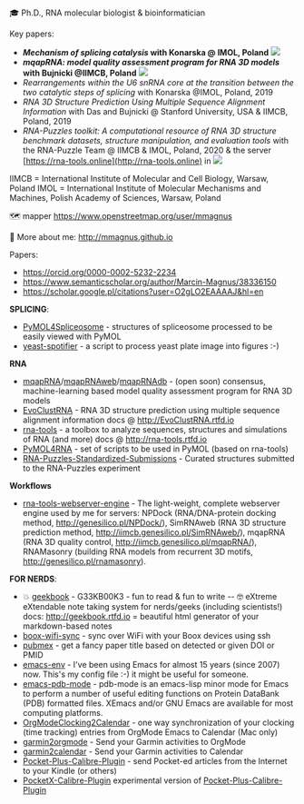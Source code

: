<!--![](banner.jpg)-->

🎓 Ph.D., RNA molecular biologist & bioinformatician

Key papers: 

- ***Mechanism of splicing catalysis* with Konarska @ IMOL, Poland** <img src="https://shields.io/static/v1?label=&message=in progress&color=orange">
- ***mqapRNA: model quality assessment program for RNA 3D models* with Bujnicki @IIMCB, Poland** <img src="https://shields.io/static/v1?label=&message=in progress&color=orange">
- *Rearrangements within the U6 snRNA core at the transition between the two catalytic steps of splicing* with Konarska @IMOL, Poland, 2019
- *RNA 3D Structure Prediction Using Multiple Sequence Alignment Information* with Das and Bujnicki @ Stanford University, USA & IIMCB, Poland, 2019
- *RNA-Puzzles toolkit: A computational resource of RNA 3D structure benchmark datasets, structure manipulation, and evaluation tools* with the RNA-Puzzle Team @ IIMCB & IMOL, Poland, 2020 & the server [https://rna-tools.online](http://rna-tools.online) in <img src="https://shields.io/static/v1?label=&message=2022&color=darkgreen">
 
IIMCB = International Institute of Molecular and Cell Biology, Warsaw, Poland
IMOL = International Institute of Molecular Mechanisms and Machines, Polish Academy of Sciences, Warsaw, Poland

🗺 mapper https://www.openstreetmap.org/user/mmagnus

🦥 More about me: http://mmagnus.github.io 

Papers:

- https://orcid.org/0000-0002-5232-2234
- https://www.semanticscholar.org/author/Marcin-Magnus/38336150
- https://scholar.google.pl/citations?user=O2gLO2EAAAAJ&hl=en

**SPLICING**:
- [PyMOL4Spliceosome](https://github.com/mmagnus/PyMOL4Spliceosome) - structures of spliceosome processed to be easily viewed with PyMOL
- [yeast-spotifier](https://github.com/mmagnus/yeast-spotifier) - a script to process yeast plate image into figures :-)

**RNA**
- [mqapRNA](https://github.com/mmagnus/mqapRNA)/[mqapRNAweb](https://github.com/mmagnus/mqapRNAweb)/[mqapRNAdb](https://github.com/mmagnus/mqapRNAdb) - (open soon) consensus, machine-learning based model quality assessment program for RNA 3D models
- [EvoClustRNA](https://github.com/mmagnus/EvoClustRNA) - RNA 3D structure prediction using multiple sequence alignment information docs @ http://EvoClustRNA.rtfd.io
- [rna-tools](https://github.com/mmagnus/rna-tools) - a toolbox to analyze sequences, structures and simulations of RNA (and more) docs @ http://rna-tools.rtfd.io
- [PyMOL4RNA](https://rna-tools.readthedocs.io/en/latest/pymol4rna.html) - set of scripts to be used in PyMOL (based on rna-tools)
- [RNA-Puzzles-Standardized-Submissions](https://github.com/mmagnus/RNA-Puzzles-Standardized-Submissions) - Curated structures submitted to the RNA-Puzzles experiment

**Workflows**
- [rna-tools-webserver-engine](https://github.com/mmagnus/rna-tools-webserver-engine) - The light-weight, complete webserver engine used by me for servers: NPDock (RNA/DNA-protein docking method, http://genesilico.pl/NPDock/), SimRNAweb (RNA 3D structure prediction method, http://iimcb.genesilico.pl/SimRNAweb/), mqapRNA (RNA 3D quality control, http://iimcb.genesilico.pl/mqapRNA/), RNAMasonry (building RNA models from recurrent 3D motifs, http://genesilico.pl/rnamasonry).
 
**FOR NERDS**:
- 💥 [geekbook](https://github.com/mmagnus/geekbook) - G33KB00K3 - fun to read & fun to write -- 🤓 eXtreme eXtendable note taking system for nerds/geeks (including scientists!) docs: http://geekbook.rtfd.io = beautiful html generator of your markdown-based notes
- [boox-wifi-sync](https://github.com/mmagnus/boox-wifi-sync) - sync over WiFi with your Boox devices using ssh
- [pubmex](https://github.com/mmagnus/pubmex) - get a fancy paper title based on detected or given DOI or PMID
- [emacs-env](https://github.com/mmagnus/emacs-env) - I've been using Emacs for almost 15 years (since 2007) now. This's my config file :-) it might be useful for someone.
- [emacs-pdb-mode](https://github.com/mmagnus/emacs-pdb-mode) - pdb-mode is an emacs-lisp minor mode for Emacs to perform a number of useful editing functions on Protein DataBank (PDB) formatted files. XEmacs and/or GNU Emacs are available for most computing platforms.
- [OrgModeClocking2Calendar](https://github.com/mmagnus/OrgModeClocking2Calendar) - one way synchronization of your clocking (time tracking) entries from OrgMode Emacs to Calendar (Mac only)
- [garmin2orgmode](https://github.com/mmagnus/garmin2orgmode) - Send your Garmin activities to OrgMode
- [garmin2calendar](https://github.com/mmagnus/garmin2calendar) - Send your Garmin activities to Calendar
- [Pocket-Plus-Calibre-Plugin](https://github.com/mmagnus/Pocket-Plus-Calibre-Plugin) - send Pocket-ed articles from the Internet to your Kindle (or others)
- [PocketX-Calibre-Plugin](https://github.com/mmagnus/PocketX-Calibre-Plugin) experimental version of [Pocket-Plus-Calibre-Plugin](https://github.com/mmagnus/Pocket-Plus-Calibre-Plugin)

<!--
-->

<!--
**mmagnus/mmagnus** is a ✨ _special_ ✨ repository because its `README.md` (this file) appears on your GitHub profile.

Here are some ideas to get you started:

- 🔭 I’m currently working on ...
- 🌱 I’m currently learning ...
- 👯 I’m looking to collaborate on ...
- 🤔 I’m looking for help with ...
- 💬 Ask me about ...
- 📫 How to reach me: ...
- 😄 Pronouns: ...
- ⚡ Fun fact: ...
-->
